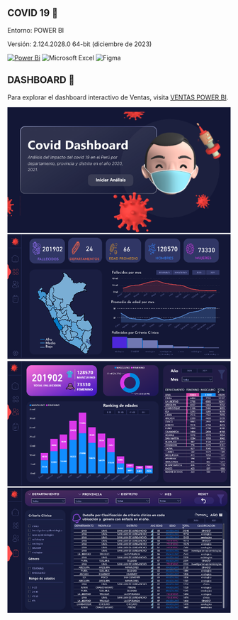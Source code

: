 ## COVID 19 🧫
Entorno: POWER BI

Versión: 2.124.2028.0 64-bit (diciembre de 2023)


[![Power Bi](https://img.shields.io/badge/power_bi-F2C811?style=for-the-badge&logo=powerbi&logoColor=black)](https://powerbi.microsoft.com/)
![Microsoft Excel](https://img.shields.io/badge/Microsoft_Excel-217346?style=for-the-badge&logo=microsoft-excel&logoColor=white)
![Figma](https://img.shields.io/badge/figma-%23F24E1E.svg?style=for-the-badge&logo=figma&logoColor=white)

## DASHBOARD 🔬
Para explorar el dashboard interactivo de Ventas, visita [VENTAS POWER BI](https://www.novypro.com/profile_about/cesarcastro-ju%C3%A1rez?Popup=memberProject&Data=1704348031293x126206656794396240).

![0](https://github.com/Pear-itaPE/POWER-BI/blob/main/COVID%2019/RECURSOS/COVID%200.png)
![1](https://github.com/Pear-itaPE/POWER-BI/blob/main/COVID%2019/RECURSOS/COVID%201.png)
![2](https://github.com/Pear-itaPE/POWER-BI/blob/main/COVID%2019/RECURSOS/CV2%20.png)
![3](https://github.com/Pear-itaPE/POWER-BI/blob/main/COVID%2019/RECURSOS/COVID%203.png)

